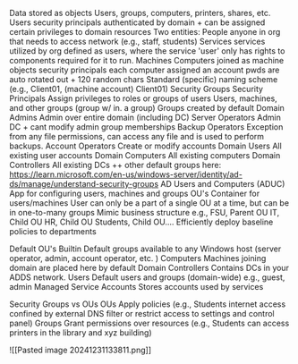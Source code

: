 Data stored as objects 
	Users, groups, computers, printers, shares, etc. 
Users 
	security principals
		authenticated by domain + can be assigned certain privileges to domain resources 
	Two entities:
		People
			anyone in org that needs to access network (e.g., staff, students)
		Services 
			services utilized by org defined as users, where the service 'user' only has rights to components required for it to run. 
Machines
	Computers joined as machine objects
	security principals 
		each computer assigned an account 
		pwds are auto rotated out + 120 random chars
	Standard (specific) naming scheme (e.g., Client01, (machine account) Client01)
Security Groups 
	Security Principals 
	Assign privileges to roles or groups of users
		Users, machines, and other groups (group w/ in. a group)
	Groups created by default 
		Domain Admins
			Admin over entire domain (including DC)
		Server Operators
			Admin DC + cant modify admin group memberships 
		Backup Operators 
			Exception from any file permissions, can access any file and is used to perform backups. 
		Account Operators
			Create or modify accounts 
		Domain Users
			All existing user accounts 
		Domain Computers
			All existing computers 
		Domain Controllers 
			All existing DCs
		++  other default groups here: 
			https://learn.microsoft.com/en-us/windows-server/identity/ad-ds/manage/understand-security-groups
AD Users and Computers (ADUC)
	App for configuring users, machines and groups 
OU's 
	Container for users/machines 
	User can only be a part of a single OU at a time, but can be in one-to-many groups 
	Mimic business structure 
		e.g., 
		FSU, Parent OU
			IT, Child OU
			HR, Child OU
			Students, Child OU....
	Efficiently deploy baseline policies to departments

Default OU's 
Builtin
	Default groups available to any Windows host (server operator, admin, account operator, etc. )
Computers
	Machines joining domain are placed here by default
Domain Controllers
	Contains DCs in your ADDS network. 
Users
	Default users and groups (domain-wide) e.g., guest, admin
Managed Service Accounts 
	Stores accounts used by services 

Security Groups vs OUs
	OUs
		Apply policies (e.g., Students internet access confined by external DNS filter or restrict access to settings and control panel)
	Groups 
		Grant permissions over resources (e.g., Students can access printers in the library and xyz building)

![[Pasted image 20241231133811.png]]
